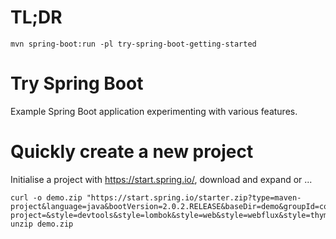 # TL;DR

    mvn spring-boot:run -pl try-spring-boot-getting-started

# Try Spring Boot

Example Spring Boot application experimenting with various features.




# Quickly create a new project

Initialise a project with https://start.spring.io/, download and expand or ...

    curl -o demo.zip "https://start.spring.io/starter.zip?type=maven-project&language=java&bootVersion=2.0.2.RELEASE&baseDir=demo&groupId=com.purplepip&artifactId=demo&name=demo&description=Demo+project+for+Spring+Boot&packageName=com.purplepip.demo&packaging=jar&javaVersion=1.8&autocomplete=&generate-project=&style=devtools&style=lombok&style=web&style=webflux&style=thymeleaf&style=postgresql"
    unzip demo.zip
